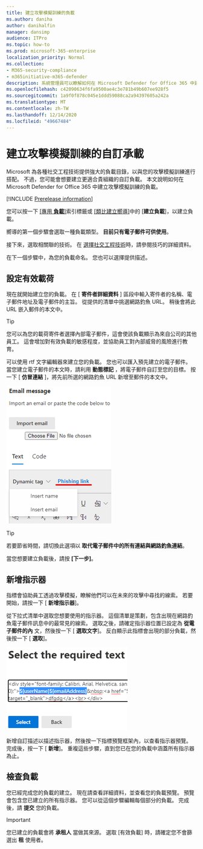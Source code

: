 ```yaml
---
title: 建立攻擊模擬訓練的負載
ms.author: daniha
author: danihalfin
manager: dansimp
audience: ITPro
ms.topic: how-to
ms.prod: microsoft-365-enterprise
localization_priority: Normal
ms.collection:
- M365-security-compliance
- m365initiative-m365-defender
description: 系統管理員可以瞭解如何在 Microsoft Defender for Office 365 中建立攻擊模擬訓練的自訂負載。
ms.openlocfilehash: c42090634f6fa9500ae4c3e781b49b607ee928f5
ms.sourcegitcommit: 1a9f0f878c045e1ddd59088ca2a94397605a242a
ms.translationtype: MT
ms.contentlocale: zh-TW
ms.lasthandoff: 12/14/2020
ms.locfileid: "49667484"
---
```

# <a name="create-a-custom-payload-for-attack-simulation-training"></a>建立攻擊模擬訓練的自訂承載

Microsoft 為各種社交工程技術提供強大的負載目錄，以與您的攻擊模擬訓練進行搭配。 不過，您可能會想要建立更適合貴組織的自訂負載。 本文說明如何在 Microsoft Defender for Office 365 中建立攻擊模擬訓練的負載。

[!INCLUDE [Prerelease information](../includes/prerelease.md)]

您可以按一下 [[專用 **負載**]](https://security.microsoft.com/attacksimulator?viewid=payload)索引標籤或 [[類比建立嚮導]](attack-simulation-training.md#selecting-a-payload)中的 [**建立負載**]，以建立負載。

嚮導的第一個步驟會選取一種負載類型。 **目前只有電子郵件可供使用**。

接下來，選取相關聯的技術。 在 [選擇社交工程技術](attack-simulation-training.md#selecting-a-social-engineering-technique)時，請參閱技巧的詳細資料。

在下一個步驟中，為您的負載命名。 您也可以選擇提供描述。

## <a name="configure-payload"></a>設定有效載荷

現在就開始建立您的負載。 在 [ **寄件者詳細資料** ] 區段中輸入寄件者的名稱、電子郵件地址及電子郵件的主旨。 從提供的清單中挑選網路釣魚 URL。 稍後會將此 URL 嵌入郵件的本文中。

> [!TIP]
> 您可以為您的載荷寄件者選擇內部電子郵件，這會使該負載顯示為來自公司的其他員工。 這會增加對有效負載的敏感程度，並協助員工對內部威脅的風險進行教育。

可以使用 rtf 文字編輯器來建立您的負載。 您也可以匯入預先建立的電子郵件。 當您建立電子郵件的本文時，請利用 **動態標記** ，將電子郵件自訂至您的目標。 按一下 [ **仿冒連結** ]，將先前所選的網路釣魚 URL 新增至郵件的本文中。

![在 Microsoft Defender for Office 365 的負載建立中，反白顯示網路釣魚連結和動態標記](../../media/attack-sim-preview-payload-email-body.png)

> [!TIP]
> 若要節省時間，請切換此選項以 **取代電子郵件中的所有連結與網路釣魚連結**。

當您想要建立負載後，請按 **[下一步]**。

## <a name="adding-indicators"></a>新增指示器

指標會協助員工透過攻擊模擬，瞭解他們可以在未來的攻擊中尋找的線索。 若要開始，請按一下 [ **新增指示器**]。

從下拉式清單中選取您想要使用的指示器。 這個清單是策劃，包含出現在網路釣魚電子郵件訊息中的最常見的線索。 選取之後，請確定指示器位置已設定為 **從電子郵件的內** 文，然後按一下 [ **選取文字**]。 反白顯示此指標會出現的部分負載，然後按一下 [ **選取**]。

![郵件內文中的突出顯示文字，以加入攻擊模擬訓練中的指示器](../../media/attack-sim-preview-select-text.png)

新增自訂描述以描述指示器，然後按一下指標預覽框架內，以查看指示器預覽。 完成後，按一下 [ **新增**]。 重複這些步驟，直到您已在您的負載中涵蓋所有指示器為止。

## <a name="review-payload"></a>檢查負載

您已經完成您的負載的建立。 現在請查看詳細資料，並查看您的負載預覽。 預覽會包含您已建立的所有指示器。 您可以從這個步驟編輯每個部分的負載。 完成後，請 **提交** 您的負載。

> [!IMPORTANT]
> 您已建立的負載會將 **承租人** 當做其來源。 選取 [有效負載] 時，請確定您不會篩選出 **租** 使用者。
